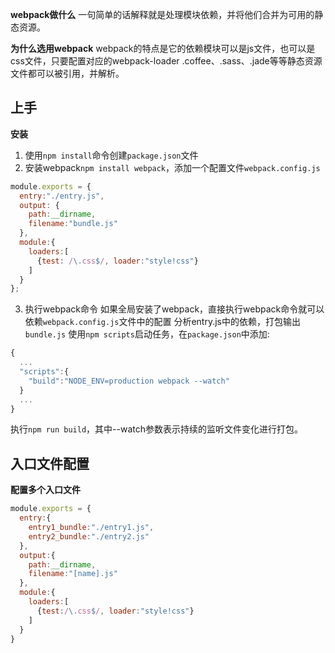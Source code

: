 
**webpack做什么**
一句简单的话解释就是处理模块依赖，并将他们合并为可用的静态资源。

<!--more-->

**为什么选用webpack**
webpack的特点是它的依赖模块可以是js文件，也可以是css文件，只要配置对应的webpack-loader
.coffee、.sass、.jade等等静态资源文件都可以被引用，并解析。

## 上手
**安装**
1. 使用`npm install`命令创建`package.json`文件
2. 安装webpack`npm install webpack`，添加一个配置文件`webpack.config.js`
``` javascript
module.exports = {
  entry:"./entry.js",
  output: {
    path:__dirname,
    filename:"bundle.js"
  },
  module:{
    loaders:[
      {test: /\.css$/, loader:"style!css"}
    ]
  }
};
```
3. 执行webpack命令
如果全局安装了webpack，直接执行webpack命令就可以依赖`webpack.config.js`文件中的配置
分析entry.js中的依赖，打包输出`bundle.js`
使用`npm scripts`启动任务，在`package.json`中添加:
``` javascript
{
  ...
  "scripts":{
    "build":"NODE_ENV=production webpack --watch"
  }
  ...
}
```
执行`npm run build`，其中--watch参数表示持续的监听文件变化进行打包。


## 入口文件配置
**配置多个入口文件**

``` javascript
module.exports = {
  entry:{
    entry1_bundle:"./entry1.js",
    entry2_bundle:"./entry2.js"
  },
  output:{
    path:__dirname,
    filename:"[name].js"
  },
  module:{
    loaders:[
      {test:/\.css$/, loader:"style!css"}
    ]
  }
}
```